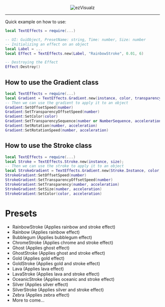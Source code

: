<p align="center">
  <img src="https://i.imgur.com/oZerwzB.png" alt="ezVisualz" />
</p>

---

Quick example on how to use:
```lua
local TextEffects = require(...)

-- UI: GuiObject, PresetName: string, Time: number, Size: number
-- Initializing an effect on an object
local Label = ...
local Effect = TextEffects.new(Label, "RainbowStroke", 0.01, 6)

-- Destroying the Effect
Effect:Destroy()
```

## How to use the Gradient class
```lua
local TextEffects = require(...)
local Gradient = TextEffects.Gradient.new(instance, color, transparency);
-- Then we can use the gradient to apply it to an object
Gradient:SetOffsetSpeed(number)
Gradient:SetTransparencyOffsetSpeed(number)
Gradient:SetColor(color)
Gradient:SetTransparencySequence(number or NumberSequence, acceleration)
Gradient:SetRotation(number, acceleration)
Gradient:SetRotationSpeed(number, acceleration)
```

## How to use the Stroke class
```lua
local TextEffects = require(...)
local Stroke = TextEffects.Stroke.new(instance, size);
-- Then we can use the stroke to apply it to an object
local StrokeGradient = TextEffects.Gradient.new(Stroke.Instance, color, transparency);
StrokeGradient:SetOffsetSpeed(number)
StrokeGradient:SetTransparencyOffsetSpeed(number)
StrokeGradient:SetTransparency(number, acceleration)
StrokeGradient:SetSize(number, acceleration)
StrokeGradient:SetColor(color, acceleration)
```

# Presets
- RainbowStroke (Applies rainbow and stroke effect)
- Rainbow (Applies rainbow effect)
- Bubblegum (Applies bubblegum effect)
- ChromeStroke (Applies chrome and stroke effect)
- Ghost (Applies ghost effect)
- GhostStroke (Applies ghost and stroke effect)
- Gold (Applies gold effect)
- GoldStroke (Applies gold and stroke effect)
- Lava (Applies lava effect)
- LavaStroke (Applies lava and stroke effect)
- OceanicStroke (Applies oceanic and stroke effect)
- Silver (Applies silver effect)
- SilverStroke (Applies silver and stroke effect)
- Zebra (Applies zebra effect)
- More to come...
